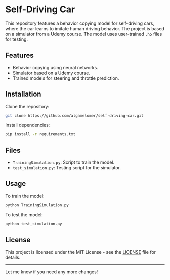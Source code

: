 # Self-Driving Car

This repository features a behavior copying model for self-driving cars, where the car learns to imitate human driving behavior. The project is based on a simulator from a Udemy course. The model uses user-trained `.h5` files for testing.

## Features
- Behavior copying using neural networks.
- Simulator based on a Udemy course.
- Trained models for steering and throttle prediction.

## Installation

Clone the repository:

```bash
git clone https://github.com/algamelomer/self-driving-car.git
```

Install dependencies:

```bash
pip install -r requirements.txt
```

## Files
- `TrainingSimulation.py`: Script to train the model.
- `test_simulation.py`: Testing script for the simulator.

## Usage

To train the model:

```bash
python TrainingSimulation.py
```

To test the model:

```bash
python test_simulation.py
```

## License

This project is licensed under the MIT License - see the [LICENSE](LICENSE) file for details.

---

Let me know if you need any more changes!

